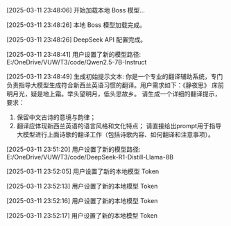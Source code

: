 [2025-03-11 23:48:06] 开始加载本地 Boss 模型...

[2025-03-11 23:48:26] 本地 Boss 模型加载完成。

[2025-03-11 23:48:26] DeepSeek API 配置完成。

[2025-03-11 23:48:41] 用户设置了新的模型路径: E:/OneDrive/VUW/T3/code/Qwen2.5-7B-Instruct

[2025-03-11 23:48:49] 生成初始提示文本:
你是一个专业的翻译辅助系统，专门负责指导大模型生成符合新西兰英语习惯的翻译。用户需求如下：《静夜思》
床前明月光，疑是地上霜。举头望明月，低头思故乡。
请生成一个详细的翻译提示，要求：
1. 保留中文古诗的意境与韵律；
2. 翻译应体现新西兰英语的语言风格和文化特点；
请直接给出prompt用于指导大模型进行上面诗歌的翻译工作（包括诗歌内容、如何翻译和注意事项）。

[2025-03-11 23:51:20] 用户设置了新的模型路径: E:/OneDrive/VUW/T3/code/DeepSeek-R1-Distill-Llama-8B

[2025-03-11 23:52:05] 用户设置了新的本地模型 Token

[2025-03-11 23:52:13] 用户设置了新的本地模型 Token

[2025-03-11 23:52:16] 用户设置了新的本地模型 Token

[2025-03-11 23:52:17] 用户设置了新的本地模型 Token


